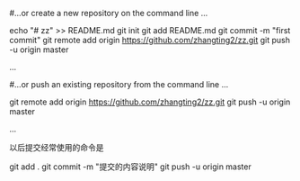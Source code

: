 #…or create a new repository on the command line
...

echo "# zz" >> README.md
git init
git add README.md
git commit -m "first commit"
git remote add origin https://github.com/zhangting2/zz.git
git push -u origin master

...

#…or push an existing repository from the command line
...

git remote add origin https://github.com/zhangting2/zz.git
git push -u origin master

...

以后提交经常使用的命令是

git add .
git commit -m "提交的内容说明"
git push -u origin master















